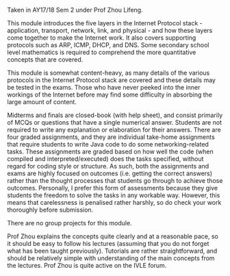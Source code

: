 Taken in AY17/18 Sem 2 under Prof Zhou Lifeng.

This module introduces the five layers in the Internet Protocol stack - application, transport, network, link, and physical - and how these layers come together to make the Internet work.  It also covers supporting protocols such as ARP, ICMP, DHCP, and DNS.  Some secondary school level mathematics is required to comprehend the more quantitative concepts that are covered.

This module is somewhat content-heavy, as many details of the various protocols in the Internet Protocol stack are covered and these details may be tested in the exams.  Those who have never peeked into the inner workings of the Internet before may find some difficulty in absorbing the large amount of content.

Midterms and finals are closed-book (with help sheet), and consist primarily of MCQs or questions that have a single numerical answer.  Students are not required to write any explanation or elaboration for their answers.  There are four graded assignments, and they are individual take-home assignments that require students to write Java code to do some networking-related tasks.  These assignments are graded based on how well the code (when compiled and interpreted/executed) does the tasks specified, without regard for coding style or structure.  As such, both the assignments and exams are highly focused on outcomes (i.e. getting the correct answers) rather than the thought processes that students go through to achieve those outcomes.  Personally, I prefer this form of assessments because they give students the freedom to solve the tasks in any workable way.  However, this means that carelessness is penalised rather harshly, so do check your work thoroughly before submission.

There are no group projects for this module.

Prof Zhou explains the concepts quite clearly and at a reasonable pace, so it should be easy to follow his lectures (assuming that you do not forget what has been taught previously).  Tutorials are rather straightforward, and should be relatively simple with understanding of the main concepts from the lectures.  Prof Zhou is quite active on the IVLE forum.